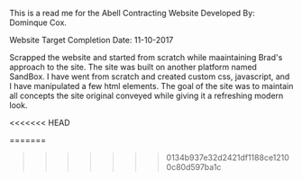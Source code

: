 This is a read me for the Abell Contracting Website Developed By: Dominque Cox. 

Website Target Completion Date: 11-10-2017

Scrapped the website and started from scratch while maaintaining Brad's approach to the site. The site was built on another platform named SandBox. I have went from scratch and created custom css, javascript, and I have manipulated a few html elements. The goal of the site was to maintain all concepts the site original conveyed while giving it a refreshing modern look. 

<<<<<<< HEAD
 <!-- The functionality and better styling of the site will be completed during the second cohert of Code Louisville! -->
=======

 
 <!-- The functionality and better styling of the site will be completed during the second cohert of Code Louisville! -->
>>>>>>> 0134b937e32d2421df1188ce12100c80d597ba1c
